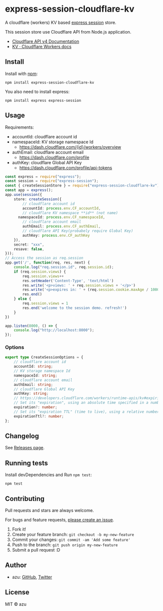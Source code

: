 # express-session-cloudflare-kv

A cloudflare (workers) KV based [express session](https://github.com/expressjs/session) store.

This session store use Cloudflare API from Node.js application.

- [Cloudflare API v4 Documentation](https://api.cloudflare.com/#workers-kv-namespace-properties)
- [KV · Cloudflare Workers docs](https://developers.cloudflare.com/workers/runtime-apis/kv)

## Install

Install with [npm](https://www.npmjs.com/):

    npm install express-session-cloudflare-kv

You also need to install express:

    npm install express express-session

## Usage

Requirements:

- accountId: cloudflare account id
- namespaceId: KV storage namespace Id
    - https://dash.cloudflare.com/{id}/workers/overview
- authEmail: cloudflare account email
    - https://dash.cloudflare.com/profile
- authKey: cloudflare Global API Key
    - https://dash.cloudflare.com/profile/api-tokens

```ts
const express = require("express");
const session = require("express-session");
const { createSessionStore } = require("express-session-cloudflare-kv");
const app = express();
app.use(session({
    store: createSession({
        // cloudflare account id
        accountId: process.env.CF_accountId,
        // cloudflare KV namespace **id** (not name)
      namespaceId: process.env.CF_namespaceId,
        // cloudflare account email
        authEmail: process.env.CF_authEmail,
        // cloudflare API Key(probabely require Global Key)
        authKey: process.env.CF_authKey
    }),
    secret: "xxx",
    resave: false,
}));
// Access the session as req.session
app.get('/', function(req, res, next) {
    console.log("req.session.id", req.session.id);
    if (req.session.views) {
        req.session.views++
        res.setHeader('Content-Type', 'text/html')
        res.write('<p>views: ' + req.session.views + '</p>')
        res.write('<p>expires in: ' + (req.session.cookie.maxAge / 1000) + 's</p>')
        res.end()
    } else {
        req.session.views = 1
        res.end('welcome to the session demo. refresh!')
    }
})

app.listen(8000, () => {
    console.log("http://localhost:8000");
});
```

### Options

```ts
export type CreateSessionOptions = {
    // cloudflare account id
    accountId: string;
    // KV storage namespace Id
    namespaceId: string;
    // cloudflare account email
    authEmail: string;
    // cloudflare Global API Key
    authKey: string;
    // https://developers.cloudflare.com/workers/runtime-apis/kv#expiring-keys
    // Set its "expiration", using an absolute time specified in a number of seconds since the UNIX epoch
    expiration?: number;
    // Set its "expiration TTL" (time to live), using a relative number of seconds from the current time. For example, if you wanted a key to expire 10 minutes after creating it, you would set its expiration TTL to 600.
    expirationTtl?: number;
};
```

## Changelog

See [Releases page](https://github.com/azu/express-session-cloudflare-kv/releases).

## Running tests

Install devDependencies and Run `npm test`:

    npm test

## Contributing

Pull requests and stars are always welcome.

For bugs and feature requests, [please create an issue](https://github.com/azu/express-session-cloudflare-kv/issues).

1. Fork it!
2. Create your feature branch: `git checkout -b my-new-feature`
3. Commit your changes: `git commit -am 'Add some feature'`
4. Push to the branch: `git push origin my-new-feature`
5. Submit a pull request :D

## Author

- azu: [GitHub](https://github.com/azu), [Twitter](https://twitter.com/azu_re)

## License

MIT © azu
